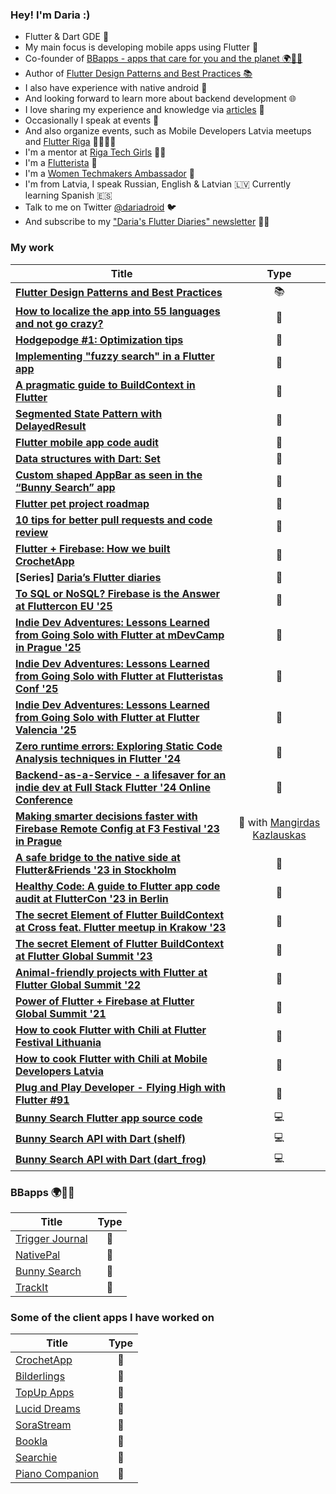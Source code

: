 ### Hey! I'm Daria :) 

* Flutter & Dart GDE 💙
* My main focus is developing mobile apps using Flutter 💙
* Co-founder of [BBapps - apps that care for you and the planet 🌍🫶🏽](https://bbapps.dev/)
* Author of [Flutter Design Patterns and Best Practices 📚](https://www.packtpub.com/en-gb/product/flutter-design-patterns-and-best-practices-9781801072649?utm_medium=affiliate&utm_campaign=79735d10-a6b3-c1ae-8ed9-63e28e45bef9&utm_term=2642207d-c075-ade8-2579-6321ad03ab0d&utm_content=B17121) 
* I also have experience with native android 🤖 
* And looking forward to learn more about backend development 🌐
* I love sharing my experience and knowledge via [articles](https://medium.com/@daria.orlova) 📝
* Occasionally I speak at events 🎤
* And also organize events, such as Mobile Developers Latvia meetups and [Flutter Riga](https://twitter.com/flutter_riga) 💙📱🇱🇻
* I'm a mentor at [Riga Tech Girls](http://www.rigatechgirls.com/mentorship2022) 👩‍💻
* I'm a [Flutterista](https://flutteristas.org/) 💜
* I'm a [Women Techmakers Ambassador](https://www.womentechmakers.com/ambassadors/profiles/6373c8aa108c6b079a57f9e9/darja_orlova) 💚
* I'm from Latvia, I speak Russian, English & Latvian 🇱🇻 Currently learning Spanish 🇪🇸
* Talk to me on Twitter [@dariadroid](https://twitter.com/dariadroid) 🐦
* And subscribe to my ["Daria's Flutter Diaries" newsletter](https://dariadroid.substack.com/) ✍🏼

### My work

| Title | Type |
| ------------- | :-------------: |
| [**Flutter Design Patterns and Best Practices**](https://www.packtpub.com/en-gb/product/flutter-design-patterns-and-best-practices-9781801072649?utm_medium=affiliate&utm_campaign=79735d10-a6b3-c1ae-8ed9-63e28e45bef9&utm_term=2642207d-c075-ade8-2579-6321ad03ab0d&utm_content=B17121) | 📚 |
| [**How to localize the app into 55 languages and not go crazy?**](https://substack.com/@dariadroid/p-154943911) | 📝 |
| [**Hodgepodge #1: Optimization tips**](https://substack.com/@dariadroid/p-153928430) | 📝 |
| [**Implementing "fuzzy search" in a Flutter app**](https://dariadroid.substack.com/p/implementing-fuzzy-search-in-a-flutter) | 📝 |
| [**A pragmatic guide to BuildContext in Flutter**](https://blog.codemagic.io/a-pragmatic-guide-to-buildcontext-in-flutter) | 📝 |
| [**Segmented State Pattern with DelayedResult**](https://chililabs.io/blog/segmented-state-pattern-with-delayed-result) | 📝 |
| [**Flutter mobile app code audit**](https://chililabs.io/blog/flutter-mobile-app-code-audit) | 📝 |
| [**Data structures with Dart: Set**](https://medium.com/@daria.orlova/data-structures-with-dart-set-a034bc7b7d4a) | 📝 |
| [**Custom shaped AppBar as seen in the “Bunny Search” app**](https://medium.com/flutter-community/custom-shaped-appbar-as-seen-in-the-bunny-search-app-6312d067485c) | 📝 |
| [**Flutter pet project roadmap**](https://medium.com/@daria.orlova/flutter-pet-project-roadmap-31247c8eb015) | 📝 |
| **[10 tips for better pull requests and code review](https://blog.codemagic.io/10-tips-for-better-pull-requests-and-code-review/)** | 📝 |
| [**Flutter + Firebase: How we built CrochetApp**](https://medium.com/chili-labs/flutter-firebase-how-we-built-crochetapp-7aac69f14c17) | 📝 |
| **[Series] [Daria’s Flutter diaries](https://medium.com/@daria.orlova/darias-flutter-diaries-1-990ba611cf9e)** | 📝 |
| **[To SQL or NoSQL? Firebase is the Answer at Fluttercon EU '25](https://www.youtube.com/watch?v=ypmdDJO8ZHY)** | 🎤 |
| **[Indie Dev Adventures: Lessons Learned from Going Solo with Flutter at mDevCamp in Prague '25](https://slideslive.com/39043380/indie-dev-adventures-lessons-learned-from-going-solo-with-flutter)** | 🎤 |
| **[Indie Dev Adventures: Lessons Learned from Going Solo with Flutter at Flutteristas Conf '25](https://www.youtube.com/live/ftTXXAx8AxM?t=35667s)** | 🎤 |
| **[Indie Dev Adventures: Lessons Learned from Going Solo with Flutter at Flutter Valencia '25](https://www.youtube.com/watch?v=f3csNRtXUXQ&ab_channel=FlutterValencia)** | 🎤 |
| **[Zero runtime errors: Exploring Static Code Analysis techniques in Flutter '24](https://github.com/darjaorlova/magic_beasts_app)** | 🎤 |
| **[Backend-as-a-Service - a lifesaver for an indie dev at Full Stack Flutter '24 Online Conference](https://www.youtube.com/live/2TYVKrxHYKs?si=SRTjPMN6mMz0CA87&t=2715)** | 🎤 |
| **[Making smarter decisions faster with Firebase Remote Config at F3 Festival '23 in Prague](https://github.com/mkobuolys/f3-firebase-remote-config-talk)** | 🎤 with [Mangirdas Kazlauskas](https://github.com/mkobuolys) |
| **[A safe bridge to the native side at Flutter&Friends '23 in Stockholm](https://github.com/darjaorlova/purr_generator)** | 🎤 |
| **[Healthy Code: A guide to Flutter app code audit at FlutterCon '23 in Berlin](https://github.com/darjaorlova/fluttercon23-code-audit-resources)** | 🎤 |
| **[The secret Element of Flutter BuildContext at Cross feat. Flutter meetup in Krakow '23](https://www.youtube.com/watch?v=J1_NW5-ULy0)** | 🎤 |
| **[The secret Element of Flutter BuildContext at Flutter Global Summit '23](https://www.youtube.com/live/BafFTK-YClo?feature=share&t=27558)** | 🎤 |
| **[Animal-friendly projects with Flutter at Flutter Global Summit '22](https://youtu.be/0yq_zlRelWY)** | 🎤 |
| **[Power of Flutter + Firebase at Flutter Global Summit '21](https://youtu.be/kg60JQJ-tBE?t=33406)** | 🎤 |
| **[How to cook Flutter with Chili at Flutter Festival Lithuania](https://www.youtube.com/watch?v=fZIzKDsc-So)** | 🎤 |
| **[How to cook Flutter with Chili at Mobile Developers Latvia](https://www.youtube.com/watch?v=o6NbkdTSRpM)** | 🎤 |
| **[Plug and Play Developer - Flying High with Flutter #91](https://youtu.be/SgvRqlFh3Vo)** | 🎤 |
| **[Bunny Search Flutter app source code](https://github.com/darjaorlova/bunny-search-source-code)** | 💻 |
| **[Bunny Search API with Dart (shelf)](https://github.com/darjaorlova/bunny_search_api)** | 💻 |
| **[Bunny Search API with Dart (dart_frog)](https://github.com/darjaorlova/bunny_search_api_frog_experimental)** | 💻 |

### BBapps 🌍🫶🏽

| Title | Type |
| ------------- | :-------------: |
| [Trigger Journal](https://triggerjournal.app/) | 💙 |
| [NativePal](https://nativepal.app/) | 💙 |
| [Bunny Search](https://github.com/darjaorlova/bunny-search-source-code) | 💙 |
| [TrackIt](https://apps.apple.com/us/app/trackit-simple-habit-tracker/id6480927369) | 💙 |

### Some of the client apps I have worked on 

| Title | Type |
| ------------- | :-------------: |
| [CrochetApp](https://chililabs.io/portfolio/crochet-app) | 💙 |
| [Bilderlings](https://chililabs.io/portfolio/bilderlings) | 💙 |
| [TopUp Apps](https://chililabs.io/portfolio/top_up) | 💙 |
| [Lucid Dreams](https://play.google.com/store/apps/details?id=fm.lucid.android) | 🤖 |
| [SoraStream](https://chililabs.io/portfolio/sora-stream) |🤖|
| [Bookla](https://chililabs.io/portfolio/bookla) |🤖|
| [Searchie](https://chililabs.io/portfolio/searchie) |🤖|
| [Piano Companion](https://play.google.com/store/apps/details?id=com.binitex.pianochords) | 🤖 |

<!--
**darjaorlova/darjaorlova** is a ✨ _special_ ✨ repository because its `README.md` (this file) appears on your GitHub profile.

Here are some ideas to get you started:

- 🔭 I’m currently working on ...
- 🌱 I’m currently learning ...
- 👯 I’m looking to collaborate on ...
- 🤔 I’m looking for help with ...
- 💬 Ask me about ...
- 📫 How to reach me: ...
- 😄 Pronouns: ...
- ⚡ Fun fact: ...
-->
